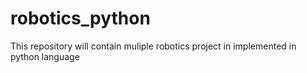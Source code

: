 # robotics_python
This repository will contain muliple robotics project in implemented in python language
